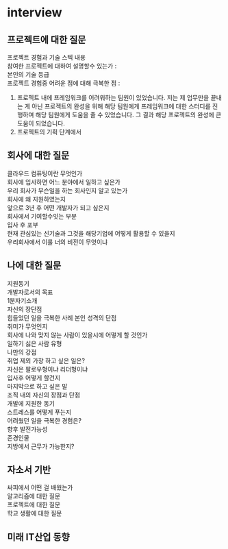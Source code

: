 # interview

## 프로젝트에 대한 질문
프로젝트 경험과 기술 스텍 내용 <br>
참여한 프로젝트에 대하여 설명할수 있는가 : <br>
본인의 기술 등급<br>
프로젝트 경험중 어려운 점에 대해 극복한 점 :<br>
1. 프로젝트 내에 프레임워크를 어려워하는 팀원이 있었습니다. 저는 제 업무만을 끝내는 게 아닌 프로젝트의 완성을 위해 해당 팀원에게 프레임워크에 대한 스터디를 진행하며 해당 팀원에게 도움을 줄 수 있었습니다. 그 결과 해당 프로젝트의 완성에 큰 도움이 되었습니다.<br>
2. 프로젝트의 기획 단계에서 


## 회사에 대한 질문
클라우드 컴퓨팅이란 무엇인가<br>
회사에 입사하면 어느 분야에서 일하고 싶은가<br>
우리 회사가 무슨일을 하는 회사인지 알고 있는가<br>
회사에 왜 지원하였는지<br>
앞으로 3년 후 어떤 개발자가 되고 싶은지<br>
회사에서 기여할수잇는 부분 <br>
입사 후 포부<br>
현재 관심있는 신기술과 그것을 해당기업에 어떻게 활용할 수 있을지<br>
우리회사에서 이룰 너의 비전이 무엇이냐<br>



## 나에 대한 질문
지원동기<br>
개발자로서의 목표<br>
1분자기소개<br>
자신의 장단점<br>
힘들었던 일을 극복한 사례
본인 성격의 단점<br>
취미가 무엇인지<br>
회사에 나와 맞지 않는 사람이 있을시에 어떻게 할 것인가<br>
일하기 싫은 사람 유형<br>
나만의 강점<br>
취업 제외 가장 하고 싶은 일은?<br>
자신은 팔로우형이냐 리더형이냐<br>
입사후 어떻게 할건지<br>
마지막으로 하고 싶은 말<br>
조직 내의 자신의 장점과 단점<br>
개발에 지원한 동기<br>
스트레스를 어떻게 푸는지<br>
어려웠던 일을 극복한 경험은?<br>
향후 발전가능성<br>
존경인물<br>
지방에서 근무가 가능한지?<br>


## 자소서 기반
싸피에서 어떤 걸 배웠는가<br>
알고리즘에 대한 질문<br>
프로젝트에 대한 질문<br>
학교 생활에 대한 질문<br>

## 미래 IT산업 동향


